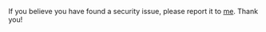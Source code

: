 If you believe you have found a security issue, please report it to [me](mailto:tr1ck3r@users.noreply.github.com).  Thank you!
